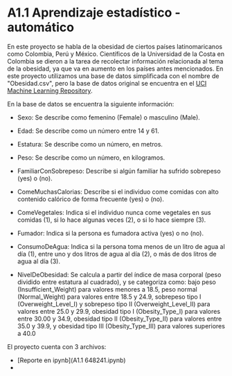 # A1.1 Aprendizaje estadístico - automático
En este proyecto se habla de la obesidad de ciertos países latinomaricanos como Colombia, Perú y México. Científicos de la Universidad de la Costa en Colombia se dieron
a la tarea de recolectar información relacionada al tema de la obesidad, ya que va en aumento en los países antes mencionados. En este proyecto utilizamos una base de datos simplificada con el nombre de "Obesidad.csv", pero la base de datos 
original se encuentra en el [UCI Machine Learning Repository](https://archive.ics.uci.edu/dataset/544/estimation+of+obesity+levels+based+on+eating+habits+and+physical+condition).

En la base de datos se encuentra la siguiente información:
- Sexo: Se describe como femenino (Female) o masculino (Male).
  
- Edad: Se describe como un número entre 14 y 61.
  
- Estatura: Se describe como un número, en metros.
  
- Peso: Se describe como un número, en kilogramos.
  
- FamiliarConSobrepeso: Describe si algún familiar ha sufrido sobrepeso (yes) o (no).
  
- ComeMuchasCalorias: Describe si el individuo come comidas con alto contenido calórico de forma frecuente (yes) o (no).
  
- ComeVegetales: Indica si el individuo nunca come vegetales en sus comidas (1), si lo hace algunas veces (2), o si lo hace siempre (3).
  
- Fumador: Indica si la persona es fumadora activa (yes) o no (no).
  
- ConsumoDeAgua: Indica si la persona toma menos de un litro de agua al día (1), entre uno y dos litros de agua al día (2), o más de dos litros de agua al día (3).
  
- NivelDeObesidad: Se calcula a partir del índice de masa corporal (peso dividido entre estatura al cuadrado), y se categoriza como: bajo peso (Insufficient_Weight) para valores menores a 18.5, peso normal (Normal_Weight) para valores entre 18.5 y 24.9, sobrepeso
tipo I (Overweight_Level_I) y sobrepeso tipo II (Overweight_Level_II) para valores entre 25.0 y 29.9, obesidad tipo I (Obesity_Type_I) para valores entre 30.00 y 34.9, obesidad tipo II (Obesity_Type_II) para valores entre 35.0 y 39.9, y obesidad tipo III (Obesity_Type_III) para valores superiores a 40.0

El proyecto cuenta con 3 archivos:
- [Reporte en ipynb](A1.1 648241.ipynb)
- 
